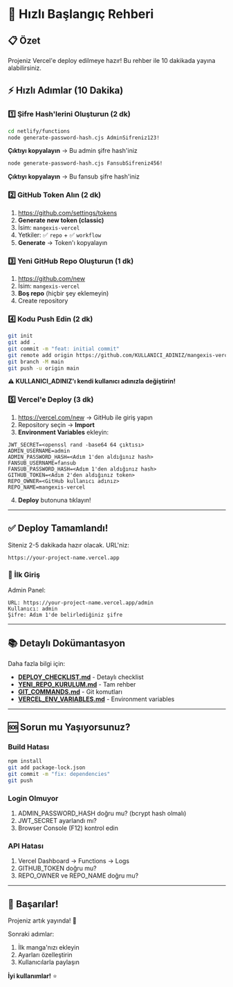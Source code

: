 # 🚀 Hızlı Başlangıç Rehberi

## 📋 Özet

Projeniz Vercel'e deploy edilmeye hazır! Bu rehber ile 10 dakikada yayına alabilirsiniz.

## ⚡ Hızlı Adımlar (10 Dakika)

### 1️⃣ Şifre Hash'lerini Oluşturun (2 dk)

```bash
cd netlify/functions
node generate-password-hash.cjs AdminSifreniz123!
```
**Çıktıyı kopyalayın** → Bu admin şifre hash'iniz

```bash
node generate-password-hash.cjs FansubSifreniz456!
```
**Çıktıyı kopyalayın** → Bu fansub şifre hash'iniz

### 2️⃣ GitHub Token Alın (2 dk)

1. https://github.com/settings/tokens
2. **Generate new token (classic)**
3. İsim: `mangexis-vercel`
4. Yetkiler: ✅ `repo` + ✅ `workflow`
5. **Generate** → Token'ı kopyalayın

### 3️⃣ Yeni GitHub Repo Oluşturun (1 dk)

1. https://github.com/new
2. İsim: `mangexis-vercel`
3. **Boş repo** (hiçbir şey eklemeyin)
4. Create repository

### 4️⃣ Kodu Push Edin (2 dk)

```bash
git init
git add .
git commit -m "feat: initial commit"
git remote add origin https://github.com/KULLANICI_ADINIZ/mangexis-vercel.git
git branch -M main
git push -u origin main
```

**⚠️ KULLANICI_ADINIZ'ı kendi kullanıcı adınızla değiştirin!**

### 5️⃣ Vercel'e Deploy (3 dk)

1. https://vercel.com/new → GitHub ile giriş yapın
2. Repository seçin → **Import**
3. **Environment Variables** ekleyin:

```env
JWT_SECRET=<openssl rand -base64 64 çıktısı>
ADMIN_USERNAME=admin
ADMIN_PASSWORD_HASH=<Adım 1'den aldığınız hash>
FANSUB_USERNAME=fansub
FANSUB_PASSWORD_HASH=<Adım 1'den aldığınız hash>
GITHUB_TOKEN=<Adım 2'den aldığınız token>
REPO_OWNER=<GitHub kullanıcı adınız>
REPO_NAME=mangexis-vercel
```

4. **Deploy** butonuna tıklayın!

---

## ✅ Deploy Tamamlandı!

Siteniz 2-5 dakikada hazır olacak. URL'niz:
```
https://your-project-name.vercel.app
```

### 🎯 İlk Giriş

Admin Panel:
```
URL: https://your-project-name.vercel.app/admin
Kullanıcı: admin
Şifre: Adım 1'de belirlediğiniz şifre
```

---

## 📚 Detaylı Dokümantasyon

Daha fazla bilgi için:
- **[DEPLOY_CHECKLIST.md](./DEPLOY_CHECKLIST.md)** - Detaylı checklist
- **[YENI_REPO_KURULUM.md](./YENI_REPO_KURULUM.md)** - Tam rehber
- **[GIT_COMMANDS.md](./GIT_COMMANDS.md)** - Git komutları
- **[VERCEL_ENV_VARIABLES.md](./VERCEL_ENV_VARIABLES.md)** - Environment variables

---

## 🆘 Sorun mu Yaşıyorsunuz?

### Build Hatası
```bash
npm install
git add package-lock.json
git commit -m "fix: dependencies"
git push
```

### Login Olmuyor
1. ADMIN_PASSWORD_HASH doğru mu? (bcrypt hash olmalı)
2. JWT_SECRET ayarlandı mı?
3. Browser Console (F12) kontrol edin

### API Hatası
1. Vercel Dashboard → Functions → Logs
2. GITHUB_TOKEN doğru mu?
3. REPO_OWNER ve REPO_NAME doğru mu?

---

## 🎉 Başarılar!

Projeniz artık yayında! 🚀

Sonraki adımlar:
1. İlk manga'nızı ekleyin
2. Ayarları özelleştirin
3. Kullanıcılarla paylaşın

**İyi kullanımlar!** ⭐
